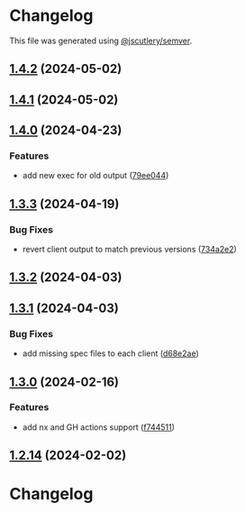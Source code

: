 # Changelog

This file was generated using [@jscutlery/semver](https://github.com/jscutlery/semver).

## [1.4.2](https://github.com/RedHatInsights/javascript-clients/compare/@redhat-cloud-services/remediations-client-1.4.1...@redhat-cloud-services/remediations-client-1.4.2) (2024-05-02)

## [1.4.1](https://github.com/RedHatInsights/javascript-clients/compare/@redhat-cloud-services/remediations-client-1.4.0...@redhat-cloud-services/remediations-client-1.4.1) (2024-05-02)

## [1.4.0](https://github.com/RedHatInsights/javascript-clients/compare/@redhat-cloud-services/remediations-client-1.3.3...@redhat-cloud-services/remediations-client-1.4.0) (2024-04-23)


### Features

* add new exec for old output ([79ee044](https://github.com/RedHatInsights/javascript-clients/commit/79ee044c77d216c71a5040405017a0a1d422cf90))

## [1.3.3](https://github.com/RedHatInsights/javascript-clients/compare/@redhat-cloud-services/remediations-client-1.3.2...@redhat-cloud-services/remediations-client-1.3.3) (2024-04-19)


### Bug Fixes

* revert client output to match previous versions ([734a2e2](https://github.com/RedHatInsights/javascript-clients/commit/734a2e22d1464892ca1fb3114b366435c90d1110))

## [1.3.2](https://github.com/RedHatInsights/javascript-clients/compare/@redhat-cloud-services/remediations-client-1.3.1...@redhat-cloud-services/remediations-client-1.3.2) (2024-04-03)

## [1.3.1](https://github.com/Hyperkid123/javascript-clients/compare/@redhat-cloud-services/remediations-client-1.3.0...@redhat-cloud-services/remediations-client-1.3.1) (2024-04-03)


### Bug Fixes

* add missing spec files to each client ([d68e2ae](https://github.com/Hyperkid123/javascript-clients/commit/d68e2ae5d7d21f03cb60181c19ea12f18e9989b6))

## [1.3.0](https://github.com/RedHatInsights/javascript-clients/compare/@redhat-cloud-services/remediations-client-1.2.13...@redhat-cloud-services/remediations-client-1.3.0) (2024-02-16)


### Features

* add nx and GH actions support ([f744511](https://github.com/RedHatInsights/javascript-clients/commit/f744511308bf530dd53724792939e133c8d7cf22))

## [1.2.14](https://github.com/RedHatInsights/javascript-clients/compare/@redhat-cloud-services/remediations-client-1.2.13...@redhat-cloud-services/remediations-client-1.2.14) (2024-02-02)

# Changelog